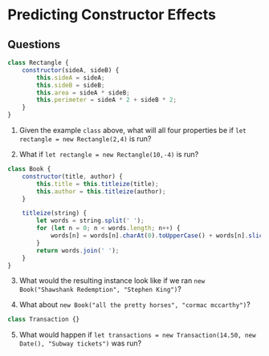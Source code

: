 # Predicting Constructor Effects

## Questions

```js
class Rectangle {
	constructor(sideA, sideB) {
		this.sideA = sideA;
		this.sideB = sideB;
		this.area = sideA * sideB;
		this.perimeter = sideA * 2 + sideB * 2;
	}
}
```

1.  Given the example `class` above, what will all four properties be
    if `let rectangle = new Rectangle(2,4)` is run?

2.  What if `let rectangle = new Rectangle(10,-4)` is run?

```js
class Book {
	constructor(title, author) {
		this.title = this.titleize(title);
		this.author = this.titleize(author);
	}

	titleize(string) {
		let words = string.split(' ');
		for (let n = 0; n < words.length; n++) {
			words[n] = words[n].charAt(0).toUpperCase() + words[n].slice(1);
		}
		return words.join(' ');
	}
}
```

3.  What would the resulting instance look like if we ran
    `new Book("Shawshank Redemption", "Stephen King")`?

4.  What about `new Book("all the pretty horses", "cormac mccarthy")`?

```js
class Transaction {}
```

5.  What would happen if
    `let transactions = new Transaction(14.50, new Date(), "Subway tickets")` was run?
